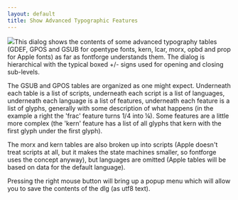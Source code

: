 ```yaml
---
layout: default
title: Show Advanced Typographic Features
---
```


![](img/showatt.png)This dialog shows the contents of some advanced
typography tables (GDEF, GPOS and GSUB for opentype fonts, kern, lcar,
morx, opbd and prop for Apple fonts) as far as fontforge understands
them. The dialog is hierarchical with the typical boxed +/- signs used
for opening and closing sub-levels.

The GSUB and GPOS tables are organized as one might expect. Underneath
each table is a list of scripts, underneath each script is a list of
languages, underneath each language is a list of features, underneath
each feature is a list of glyphs, generally with some description of
what happens (in the example a right the 'frac' feature turns 1/4 into
¼). Some features are a little more complex (the 'kern' feature has a
list of all glyphs that kern with the first glyph under the first
glyph).

The morx and kern tables are also broken up into scripts (Apple doesn't
treat scripts at all, but it makes the state machines smaller, so
fontforge uses the concept anyway), but languages are omitted (Apple
tables will be based on data for the default language).

Pressing the right mouse button will bring up a popup menu which will
allow you to save the contents of the dlg (as utf8 text).


